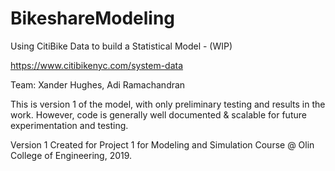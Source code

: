 # BikeshareModeling
Using CitiBike Data to build a Statistical Model - (WIP)

https://www.citibikenyc.com/system-data

Team: Xander Hughes, Adi Ramachandran

This is version 1 of the model, with only preliminary testing and results in the work. However, code is generally well documented & scalable for future experimentation and testing.

Version 1 Created for Project 1 for Modeling and Simulation Course @ Olin College of Engineering, 2019.
